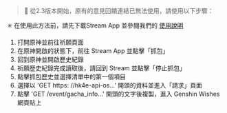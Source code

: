 > 📢 從2.3版本開始，原有的意見回饋連結已無法使用，請使用以下步驟：

✳️ 在使用此方法前，請先下載Stream App 並參閱我們的 [使用說明](https://drive.google.com/file/d/14Q_6v60qLPunrpmA9Bf1KlvsKhaRyPzz/view)
1) 打開原神並前往祈願頁面
2) 在原神開啟的狀態下，前往 Stream App 並點擊「抓包」
3) 回到原神並開啟歷史紀錄
4) 祈願歷史紀錄完成讀取後，請回到 Stream 並點擊「停止抓包」
5) 點擊抓包歷史並選擇清單中的第一個項目
6) 選擇以 'GET https: //hk4e-api-os...' 開頭的資料並進入「請求」頁面
7) 點擊 'GET /event/gacha_info...' 開頭的文字後複製，進入 Genshin Wishes 網頁貼上
